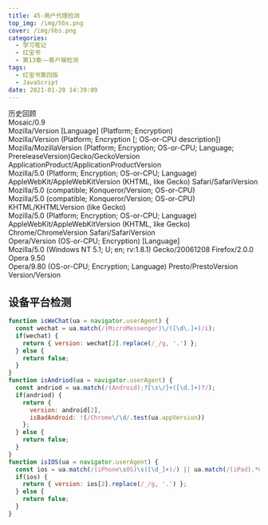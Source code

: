 ```yaml
---
title: 45-用户代理检测
top_img: /img/hbs.png
cover: /img/hbs.png
categories:
  - 学习笔记
  - 红宝书
  - 第13章——客户端检测
tags:
  - 红宝书第四版
  - JavaScript
date: 2021-01-20 14:39:09
---
```


<div id="archive">
  <div class="article-sort-title">历史回顾</div>
  <div class="article-sort">
    <div class="article-sort-item year">Mosaic/0.9</div>
    <div class="article-sort-item year">Mozilla/Version [Language] (Platform; Encryption)</div>
    <div class="article-sort-item year">Mozilla/Version (Platform; Encryption [; OS-or-CPU description])</div>
    <div class="article-sort-item year">Mozilla/MozillaVersion (Platform; Encryption; OS-or-CPU; Language;
 PrereleaseVersion)Gecko/GeckoVersion
 ApplicationProduct/ApplicationProductVersion </div>
    <div class="article-sort-item year">Mozilla/5.0 (Platform; Encryption; OS-or-CPU; Language)
 AppleWebKit/AppleWebKitVersion (KHTML, like Gecko) Safari/SafariVersion</div>
    <div class="article-sort-item year">Mozilla/5.0 (compatible; Konqueror/Version; OS-or-CPU)</div>
    <div class="article-sort-item year">Mozilla/5.0 (compatible; Konqueror/Version; OS-or-CPU) KHTML/KHTMLVersion
 (like Gecko)</div>
    <div class="article-sort-item year">Mozilla/5.0 (Platform; Encryption; OS-or-CPU; Language)
 AppleWebKit/AppleWebKitVersion (KHTML, like Gecko)
 Chrome/ChromeVersion Safari/SafariVersion</div>
    <div class="article-sort-item year">Opera/Version (OS-or-CPU; Encryption) [Language]</div>
    <div class="article-sort-item year">Mozilla/5.0 (Windows NT 5.1; U; en; rv:1.8.1) Gecko/20061208 Firefox/2.0.0
 Opera 9.50</div>
    <div class="article-sort-item year">Opera/9.80 (OS-or-CPU; Encryption; Language) Presto/PrestoVersion Version/Version</div>
  </div>
</div>

## 设备平台检测

```js
function isWeChat(ua = navigator.userAgent) {
  const wechat = ua.match(/(MicroMessenger)\/([\d\.]+)/i);
  if(wechat) {
    return { version: wechat[2].replace(/_/g, '.') };
  } else {
    return false;
  }
}
function isAndriod(ua = navigator.userAgent) {
  const andriod = ua.match(/(Android);?[\s\/]+([\d.]+)?/);
  if(andriod) {
    return {
      version: android[2],
      isBadAndroid: !(/Chrome\/\d/.test(ua.appVersion))
    };
  } else {
    return false;
  }
}
function isIOS(ua = navigator.userAgent) {
  const ios = ua.match(/(iPhone\sOS)\s([\d_]+)/) || ua.match(/(iPad).*OS\s([\d_]+)/);
  if(ios) {
    return { version: ios[2].replace(/_/g, '.') };
  } else {
    return false;
  }
}
```

